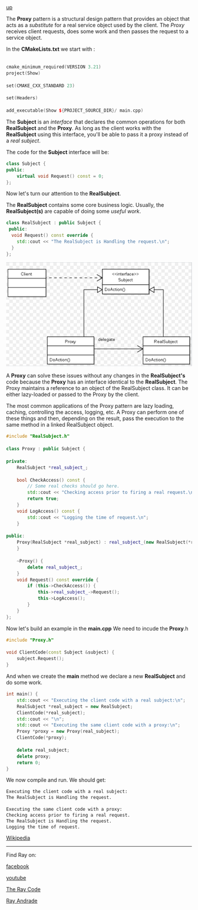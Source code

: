 [up](../README.md)

The **Proxy** pattern is a structural design pattern that provides an object that acts as a *substitute* for a real service object used by the client. 
The *Proxy* receives client requests, does some work and then passes the request to a service object.

In the **CMakeLists.txt** we start with :
```c++

cmake_minimum_required(VERSION 3.21)
project(Show)

set(CMAKE_CXX_STANDARD 23)

set(Headers)

add_executable(Show ${PROJECT_SOURCE_DIR}/ main.cpp)
```

The **Subject** is an *interface* that declares the common operations for both **RealSubject** and the **Proxy**. 
As long as the client works with the **RealSubject** using this interface, you'll be able to pass it a proxy instead of a *real subject*.

The code for the **Subject** interface will be: 
```c++
class Subject {
public:
    virtual void Request() const = 0;
};
```


Now let's turn our attention to the **RealSubject**.

The **RealSubject** contains some core business logic. 
Usually, the **RealSubject(s)** are capable of doing some *useful work*.

```c++
class RealSubject : public Subject {
 public:
  void Request() const override {
    std::cout << "The RealSubject is Handling the request.\n";
  }
};
```
![Proxy](/UMLs/images/Proxy/Proxy-1.png)



A **Proxy** can solve these issues without any changes in the **RealSubject's** code because the **Proxy** has an interface identical to the **RealSubject**.
The Proxy maintains a reference to an object of the RealSubject class. 
It can be either lazy-loaded or passed to the Proxy by the client.

The most common applications of the Proxy pattern are lazy loading, caching, controlling the access, logging, etc. 
A Proxy can perform one of these things and then, depending on the result, pass the execution to the same method in a linked RealSubject object.
```c++
#include "RealSubject.h"

class Proxy : public Subject {

private:
    RealSubject *real_subject_;

    bool CheckAccess() const {
        // Some real checks should go here.
        std::cout << "Checking access prior to firing a real request.\n";
        return true;
    }
    void LogAccess() const {
        std::cout << "Logging the time of request.\n";
    }

public:
    Proxy(RealSubject *real_subject) : real_subject_(new RealSubject(*real_subject)) {
    }

    ~Proxy() {
        delete real_subject_;
    }
    void Request() const override {
        if (this->CheckAccess()) {
            this->real_subject_->Request();
            this->LogAccess();
        }
    }
};

```
Now let's build an example in the **main.cpp**
We need to incude the **Proxy**.h

```c++
#include "Proxy.h"

void ClientCode(const Subject &subject) {
    subject.Request();
}
```

And when we create the **main** method we declare a new **RealSubject** and do some work.
```c++
int main() {
    std::cout << "Executing the client code with a real subject:\n";
    RealSubject *real_subject = new RealSubject;
    ClientCode(*real_subject);
    std::cout << "\n";
    std::cout << "Executing the same client code with a proxy:\n";
    Proxy *proxy = new Proxy(real_subject);
    ClientCode(*proxy);

    delete real_subject;
    delete proxy;
    return 0;
}
```

We now compile and run.
We should get:
```run
Executing the client code with a real subject:
The RealSubject is Handling the request.

Executing the same client code with a proxy:
Checking access prior to firing a real request.
The RealSubject is Handling the request.
Logging the time of request.
```


[Wikipedia](https://en.wikipedia.org/wiki/Proxy_pattern)

----------------------------------------------------------------------------------------------------

Find Ray on:

[facebook](https://www.facebook.com/TheRayCode/)

[youtube](https://www.youtube.com/user/AndradeRay/)

[The Ray Code](https://www.RayAndrade.com)

[Ray Andrade](https://www.RayAndrade.org)
